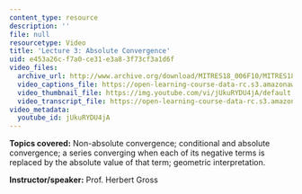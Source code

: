 ```yaml
---
content_type: resource
description: ''
file: null
resourcetype: Video
title: 'Lecture 3: Absolute Convergence'
uid: e453a26c-f7a0-ce31-e3a8-3f73cf3a1d6f
video_files:
  archive_url: http://www.archive.org/download/MITRES18_006F10/MITRES18_006F10_26_0703_300k.mp4
  video_captions_file: https://open-learning-course-data-rc.s3.amazonaws.com/res-18-006-calculus-revisited-single-variable-calculus-fall-2010/80dc5294adb95c999b66e330d053a098_jUkuRYDU4jA.vtt
  video_thumbnail_file: https://img.youtube.com/vi/jUkuRYDU4jA/default.jpg
  video_transcript_file: https://open-learning-course-data-rc.s3.amazonaws.com/res-18-006-calculus-revisited-single-variable-calculus-fall-2010/83d17f6ca82d83488277644dfc0c6629_jUkuRYDU4jA.pdf
video_metadata:
  youtube_id: jUkuRYDU4jA
---
```


**Topics covered:** Non-absolute convergence; conditional and absolute convergence; a series converging when each of its negative terms is replaced by the absolute value of that term; geometric interpretation.

**Instructor/speaker:** Prof. Herbert Gross